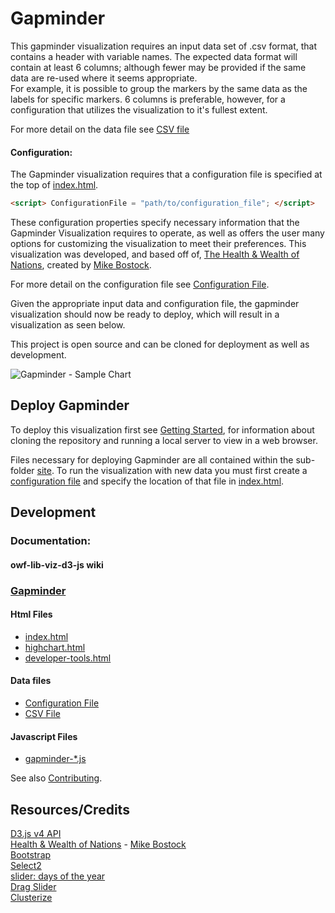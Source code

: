 # Gapminder
This gapminder visualization requires an input data set of .csv format, that contains a header with variable names. The expected data format will contain at least 6 columns; although fewer may be provided if the same data are re-used where it seems appropriate.     
For example, it is possible to group the markers by the same data as the labels for specific markers. 6 columns is preferable, however, for a configuration that utilizes the visualization to it's fullest extent.

For more detail on the data file see [CSV file](Gapminder-‐-CSV-Data-File)

#### Configuration:
The Gapminder visualization requires that a configuration file is specified at the top of [index.html](Gapminder-‐-index.html).

```html
<script> ConfigurationFile = "path/to/configuration_file"; </script>
```

These configuration properties specify necessary information that the Gapminder Visualization requires to operate, as well as offers the user many options for customizing the visualization to meet their preferences.
This visualization was developed, and based off of,  [The Health & Wealth of Nations](https://bost.ocks.org/mike/nations/), created by [Mike Bostock](https://bost.ocks.org/mike/).

For more detail on the configuration file see [Configuration File](Gapminder-‐-configuration-file).

Given the appropriate input data and configuration file, the gapminder visualization should now be ready to deploy, which will result in a visualization as seen below.

This project is open source and can be cloned for deployment as well as development.

![Gapminder - Sample Chart](https://raw.githubusercontent.com/wiki/OpenWaterFoundation/owf-lib-viz-d3-js/images/Gapminder%20-%20Snodas.PNG?token=AQ9qWmuOeDr2qBKlyDSKL0mATfjNrU3yks5aqrhSwA%3D%3D)

## Deploy Gapminder

To deploy this visualization first see [Getting Started](https://github.com/OpenWaterFoundation/owf-lib-viz-d3-js#getting-started), for information about cloning the repository and running a local server to view in a web browser.

Files necessary for deploying Gapminder are all contained within the sub-folder [site](https://github.com/OpenWaterFoundation/owf-lib-viz-d3-js/tree/master/v4/gapminder/site). To run the visualization with new data you must first create a [configuration file](https://github.com/OpenWaterFoundation/owf-lib-viz-d3-js/wiki/Gapminder-%E2%80%90-configuration-file) and specify the location of that file in [index.html](https://github.com/OpenWaterFoundation/owf-lib-viz-d3-js/wiki/Gapminder-%E2%80%90-index.html#configuration-file). 

## Development
### Documentation:
#### owf-lib-viz-d3-js wiki
### [Gapminder](https://github.com/OpenWaterFoundation/owf-lib-viz-d3-js/wiki/Gapminder) 
#### **Html Files**
  * [index.html](https://github.com/OpenWaterFoundation/owf-lib-viz-d3-js/wiki/Gapminder-%E2%80%90-index.html)
  * [highchart.html](https://github.com/OpenWaterFoundation/owf-lib-viz-d3-js/wiki/Gapminder-%E2%80%90-highchart.html) 
  * [developer-tools.html](https://github.com/OpenWaterFoundation/owf-lib-viz-d3-js/wiki/Gapminder-%E2%80%90-developer-tools.html) 
#### **Data files**
   * [Configuration File](https://github.com/OpenWaterFoundation/owf-lib-viz-d3-js/wiki/Gapminder-%E2%80%90-configuration-file)
   * [CSV File](https://github.com/OpenWaterFoundation/owf-lib-viz-d3-js/wiki/Gapminder-%E2%80%90-CSV-Data-File)
#### **Javascript Files**
   * [gapminder-*.js](https://github.com/OpenWaterFoundation/owf-lib-viz-d3-js/wiki/gapminder-4.0.0.js)
     
See also [Contributing](https://github.com/OpenWaterFoundation/owf-lib-viz-d3-js#contributing).  
	
## Resources/Credits  

[D3.js v4 API](https://github.com/d3/d3/blob/master/API.md)  
[Health & Wealth of Nations](https://bost.ocks.org/mike/nations/) - [Mike Bostock](https://bost.ocks.org/mike/)  
[Bootstrap](http://getbootstrap.com/)  
[Select2](https://select2.github.io/)  
[slider: days of the year](http://bl.ocks.org/zanarmstrong/ddff7cd0b1220bc68a58)  
[Drag Slider](https://bl.ocks.org/mbostock/6452972)  
[Clusterize](https://clusterize.js.org/)
